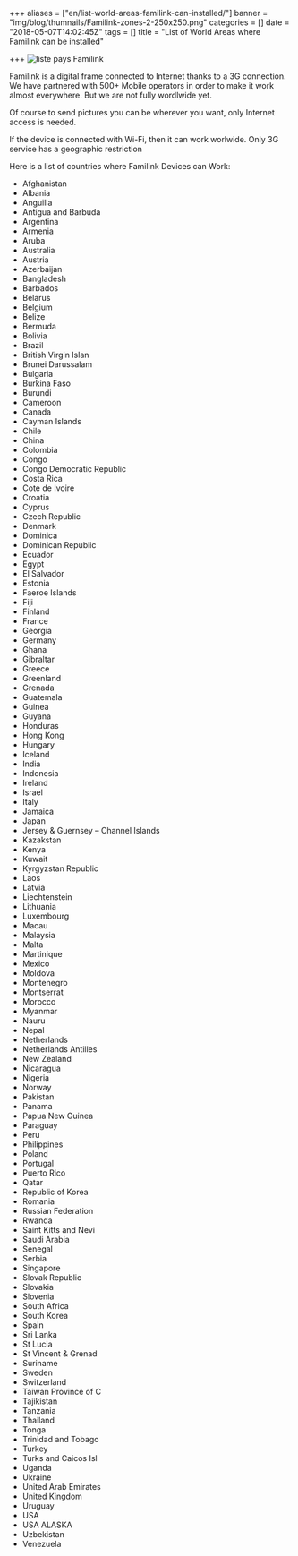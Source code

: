 +++
aliases = ["en/list-world-areas-familink-can-installed/"]
banner = "img/blog/thumnails/Familink-zones-2-250x250.png"
categories = []
date = "2018-05-07T14:02:45Z"
tags = []
title = "List of World Areas where Familink can be installed"

+++
![liste pays Familink](/img/blog/map.png)

Familink is a digital frame connected to Internet thanks to a 3G connection. We have partnered with 500+ Mobile operators in order to make it work almost everywhere. But we are not fully wordlwide yet.

Of course to send pictures you can be wherever you want, only Internet access is needed.

If the device is connected with Wi-Fi, then it can work worlwide. Only 3G service has a geographic restriction

Here is a list of countries where Familink Devices can Work:

* Afghanistan
* Albania
* Anguilla
* Antigua and Barbuda
* Argentina
* Armenia
* Aruba
* Australia
* Austria
* Azerbaijan
* Bangladesh
* Barbados
* Belarus
* Belgium
* Belize
* Bermuda
* Bolivia
* Brazil
* British Virgin Islan
* Brunei Darussalam
* Bulgaria
* Burkina Faso
* Burundi
* Cameroon
* Canada
* Cayman Islands
* Chile
* China
* Colombia
* Congo
* Congo Democratic Republic
* Costa Rica
* Cote de Ivoire
* Croatia
* Cyprus
* Czech Republic
* Denmark
* Dominica
* Dominican Republic
* Ecuador
* Egypt
* El Salvador
* Estonia
* Faeroe Islands
* Fiji
* Finland
* France
* Georgia
* Germany
* Ghana
* Gibraltar
* Greece
* Greenland
* Grenada
* Guatemala
* Guinea
* Guyana
* Honduras
* Hong Kong
* Hungary
* Iceland
* India
* Indonesia
* Ireland
* Israel
* Italy
* Jamaica
* Japan
* Jersey & Guernsey – Channel Islands
* Kazakstan
* Kenya
* Kuwait
* Kyrgyzstan Republic
* Laos
* Latvia
* Liechtenstein
* Lithuania
* Luxembourg
* Macau
* Malaysia
* Malta
* Martinique
* Mexico
* Moldova
* Montenegro
* Montserrat
* Morocco
* Myanmar
* Nauru
* Nepal
* Netherlands
* Netherlands Antilles
* New Zealand
* Nicaragua
* Nigeria
* Norway
* Pakistan
* Panama
* Papua New Guinea
* Paraguay
* Peru
* Philippines
* Poland
* Portugal
* Puerto Rico
* Qatar
* Republic of Korea
* Romania
* Russian Federation
* Rwanda
* Saint Kitts and Nevi
* Saudi Arabia
* Senegal
* Serbia
* Singapore
* Slovak Republic
* Slovakia
* Slovenia
* South Africa
* South Korea
* Spain
* Sri Lanka
* St Lucia
* St Vincent & Grenad
* Suriname
* Sweden
* Switzerland
* Taiwan Province of C
* Tajikistan
* Tanzania
* Thailand
* Tonga
* Trinidad and Tobago
* Turkey
* Turks and Caicos Isl
* Uganda
* Ukraine
* United Arab Emirates
* United Kingdom
* Uruguay
* USA
* USA ALASKA
* Uzbekistan
* Venezuela